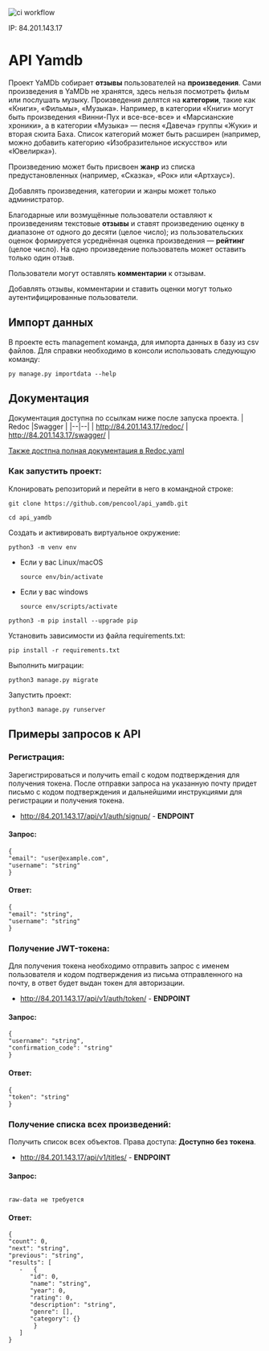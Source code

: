 ![ci workflow](https://github.com/pencool/yamdb_final/actions/workflows/yamdb_workflow.yml/badge.svg)

IP: 84.201.143.17

# **API Yamdb**
Проект YaMDb собирает **отзывы** пользователей на **произведения**. Сами произведения в YaMDb не хранятся, здесь нельзя посмотреть фильм или послушать музыку.
Произведения делятся на **категории**, такие как «Книги», «Фильмы», «Музыка». Например, в категории «Книги» могут быть произведения «Винни-Пух и все-все-все» и «Марсианские хроники», а в категории «Музыка» — песня «Давеча» группы «Жуки» и вторая сюита Баха. Список категорий может быть расширен (например, можно добавить категорию «Изобразительное искусство» или «Ювелирка»).

Произведению может быть присвоен **жанр** из списка предустановленных (например, «Сказка», «Рок» или «Артхаус»).

Добавлять произведения, категории и жанры может только администратор.

Благодарные или возмущённые пользователи оставляют к произведениям текстовые **отзывы** и ставят произведению оценку в диапазоне от одного до десяти (целое число); из пользовательских оценок формируется усреднённая оценка произведения — **рейтинг** (целое число). На одно произведение пользователь может оставить только один отзыв.

Пользователи могут оставлять **комментарии** к отзывам.

Добавлять отзывы, комментарии и ставить оценки могут только аутентифицированные пользователи.
## Импорт данных
В проекте есть management команда, для импорта данных в базу из csv файлов.
Для справки необходимо в консоли использовать следующую команду:

    py manage.py importdata --help

## Документация
Документация доступна по ссылкам ниже после запуска проекта.
| Redoc |Swagger  |
|--|--|
| http://84.201.143.17/redoc/ | http://84.201.143.17/swagger/ |

[Также достпна полная документация в Redoc.yaml](https://github.com/pencool/api_yamdb/blob/master/api_yamdb/static/redoc.yaml)

### Как запустить проект:

Клонировать репозиторий и перейти в него в командной строке:

```
git clone https://github.com/pencool/api_yamdb.git
```

```
cd api_yamdb
```

Cоздать и активировать виртуальное окружение:

```
python3 -m venv env
```

* Если у вас Linux/macOS

    ```
    source env/bin/activate
    ```

* Если у вас windows

    ```
    source env/scripts/activate
    ```

```
python3 -m pip install --upgrade pip
```

Установить зависимости из файла requirements.txt:

```
pip install -r requirements.txt
```

Выполнить миграции:

```
python3 manage.py migrate
```

Запустить проект:

```
python3 manage.py runserver
```

## Примеры запросов к API

### Регистрация:
Зарегистрироваться и получить email с кодом подтверждения для получения токена.
После отправки запроса на указанную почту придет письмо с кодом подтверждения и дальнейшими инструкциями для регистрации и получения токена.
- http://84.201.143.17/api/v1/auth/signup/ - **ENDPOINT**


 #### **Запрос**:
 ```
{
"email": "user@example.com",
"username": "string"
}
```
 #### Ответ:
 ```
{
"email": "string",
"username": "string"
}
```
### Получение JWT-токена:
Для получения токена необходимо отправить запрос с именем пользователя и кодом подтверждения из письма отправленного на почту, в ответ будет выдан токен для авторизации.
- http://84.201.143.17/api/v1/auth/token/ - **ENDPOINT**


 #### **Запрос**:
 ```
{
"username": "string",
"confirmation_code": "string"
}
```
 #### Ответ:
 ```
{
"token": "string"
}
```
### Получение списка всех произведений:
Получить список всех объектов. Права доступа: **Доступно без токена**.
- http://84.201.143.17/api/v1/titles/ - **ENDPOINT**


 #### **Запрос**:
 ```

raw-data не требуется

```
 #### Ответ:
 ```
{
"count": 0,
"next": "string", 
"previous": "string",
"results": [
    -   {      
       "id": 0,    
       "name": "string",    
       "year": 0,  
       "rating": 0,   
       "description": "string",     
       "genre": [],     
       "category": {}      
        }     
    ]
}
```
